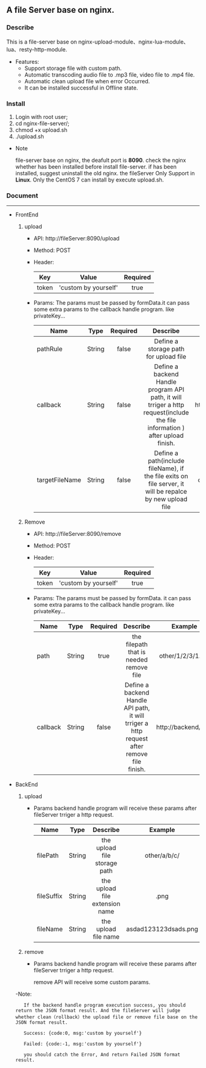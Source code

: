 ## A file Server base on nginx.

### Describe
This is a file-server base on nginx-upload-module、nginx-lua-module、lua、resty-http-module.

- Features:
    - Support storage file with custom path.
    - Automatic transcoding audio file to .mp3 file, video file to .mp4 file.
    - Automatic clean upload file when error Occurred.
    - It can be installed successful in Offline state. 
    
### Install
1. Login with root user;
2. cd nginx-file-server/;
3. chmod +x upload.sh
4. ./upload.sh

- Note

    file-server base on nginx, the deafult port is <b>8090</b>.  check the nginx whether has been installed  before install file-server. if has been installed, suggest uninstall the old nginx. the fileServer Only Support in <b>Linux</b>. Only the CentOS 7 can install by execute upload.sh.
### Document
---
- FrontEnd
    1. upload
        * API:
            http://fileServer:8090/upload
            
        * Method: POST
        
        * Header:
        
            | Key| Value | Required |
            | - | :-: | :-: |
            | token | 'custom by yourself' | true |
            
            
        * Params:
            The params must be passed by formData.it can pass some extra params to the callback handle program. like privateKey...
        
           | Name | Type | Required | Describe | Example |
           | - | :-: | :-: | :-: | :-: | 
           | pathRule | String | false | Define a storage path for upload file | other/1/2/3/
           | callback | String | false | Define a backend Handle program API path, it will trriger a http request(include the file information ) after upload finish. | http://backend/a/b/ |
           | targetFileName | String | false | Define a path(include fileName), if the file  exits on file server, it will be repalce by new upload file | other/1/2/3/1.jpg |
       
    2. Remove
        * API:
            http://fileServer:8090/remove
            
        * Method: POST
        
        * Header:
        
            | Key| Value | Required |
            | - | :-: | :-: |
            | token | 'custom by yourself' | true |
            
            
        * Params:
            The params must be passed by formData. it can pass some extra params to the callback handle program. like privateKey...
        
           | Name | Type | Required | Describe | Example |
           | - | :-: | :-: | :-: | :-: | 
           | path | String | true | the filepath that is needed remove file | other/1/2/3/1.jpg
           | callback | String | false | Define a backend Handle API path, it will trriger a http request after remove file finish. | http://backend/a/b/ |
           
- BackEnd
    1. upload
       * Params
          backend handle program will receive these params after fileServer trriger a http request.
          
          | Name | Type | Describe | Example |
           | - | :-: | :-: | :-: | 
           | filePath | String | the upload file storage path | other/a/b/c/ |
           | fileSuffix | String | the upload file extension name  | .png |
           | fileName | String | the upload file name  | asdad123123dsads.png |
           
    2. remove
       * Params
          backend handle program will receive these params after fileServer trriger a http request. 
          
          remove API will receive some custom params. 
          
    -Note:
         
         If the backend handle program execution success, you should return the JSON format result. And the fileServer will judge whether clean（rollback）the upload file or remove file base on the JSON format result.
         
         Success: {code:0, msg:'custom by yourself'}
         
         Failed: {code:-1, msg:'custom by yourself'}
         
         you should catch the Error, And return Failed JSON format result.
                
           
